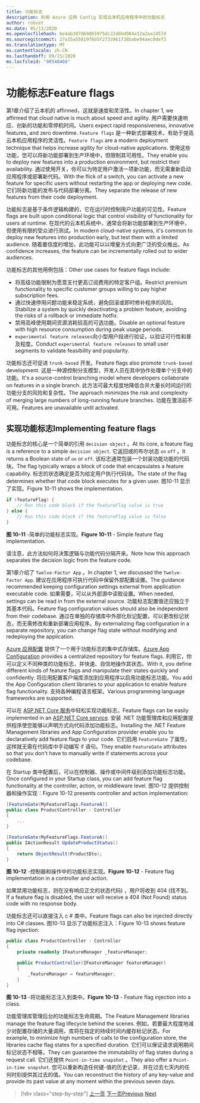 ```yaml
---
title: 功能标志
description: 利用 Azure 应用 Config 实现云本机应用程序中的功能标志
author: robvet
ms.date: 05/13/2020
ms.openlocfilehash: be4ab307069065975dc22d6bd984e12a2ea1457d
ms.sourcegitcommit: 27a15a55019f6b5f2733961738babe94aec0def3
ms.translationtype: MT
ms.contentlocale: zh-CN
ms.lasthandoff: 09/15/2020
ms.locfileid: "90540460"
---
```

# <a name="feature-flags"></a><span data-ttu-id="b8cf6-103">功能标志</span><span class="sxs-lookup"><span data-stu-id="b8cf6-103">Feature flags</span></span>

<span data-ttu-id="b8cf6-104">第1章介绍了云本机的 affirmed，这就是速度和灵活性。</span><span class="sxs-lookup"><span data-stu-id="b8cf6-104">In chapter 1, we affirmed that cloud native is much about speed and agility.</span></span> <span data-ttu-id="b8cf6-105">用户需要快速响应、创新的功能和零停机时间。</span><span class="sxs-lookup"><span data-stu-id="b8cf6-105">Users expect rapid responsiveness, innovative features, and zero downtime.</span></span> <span data-ttu-id="b8cf6-106">`Feature flags` 是一种新式部署技术，有助于提高云本机应用程序的灵活性。</span><span class="sxs-lookup"><span data-stu-id="b8cf6-106">`Feature flags` are a modern deployment technique that helps increase agility for cloud-native applications.</span></span> <span data-ttu-id="b8cf6-107">使用这些功能，您可以将新功能部署到生产环境中，但限制其可用性。</span><span class="sxs-lookup"><span data-stu-id="b8cf6-107">They enable you to deploy new features into a production environment, but restrict their availability.</span></span> <span data-ttu-id="b8cf6-108">通过使用开关，你可以为特定用户激活一项新功能，而无需重新启动应用程序或部署新代码。</span><span class="sxs-lookup"><span data-stu-id="b8cf6-108">With the flick of a switch, you can activate a new feature for specific users without restarting the app or deploying new code.</span></span> <span data-ttu-id="b8cf6-109">它们将新功能的发布与代码部署分离。</span><span class="sxs-lookup"><span data-stu-id="b8cf6-109">They separate the release of new features from their code deployment.</span></span>

<span data-ttu-id="b8cf6-110">功能标志是基于条件逻辑构建的，它在运行时控制用户功能的可见性。</span><span class="sxs-lookup"><span data-stu-id="b8cf6-110">Feature flags are built upon conditional logic that control visibility of functionality for users at runtime.</span></span> <span data-ttu-id="b8cf6-111">在现代的云本机系统中，通常会将新功能部署到生产环境中，但使用有限的受众进行测试。</span><span class="sxs-lookup"><span data-stu-id="b8cf6-111">In modern cloud-native systems, it's common to deploy new features into production early, but test them with a limited audience.</span></span> <span data-ttu-id="b8cf6-112">随着置信度的增加，此功能可以以增量方式向更广泛的受众推出。</span><span class="sxs-lookup"><span data-stu-id="b8cf6-112">As confidence increases, the feature can be incrementally rolled out to wider audiences.</span></span>

<span data-ttu-id="b8cf6-113">功能标志的其他用例包括：</span><span class="sxs-lookup"><span data-stu-id="b8cf6-113">Other use cases for feature flags include:</span></span>

- <span data-ttu-id="b8cf6-114">将高级功能限制为愿意支付更高订阅费用的特定客户组。</span><span class="sxs-lookup"><span data-stu-id="b8cf6-114">Restrict premium functionality to specific customer groups willing to pay higher subscription fees.</span></span>
- <span data-ttu-id="b8cf6-115">通过快速停用问题功能来稳定系统，避免回滚或即时修补程序的风险。</span><span class="sxs-lookup"><span data-stu-id="b8cf6-115">Stabilize a system by quickly deactivating a problem feature, avoiding the risks of a rollback or immediate hotfix.</span></span>
- <span data-ttu-id="b8cf6-116">禁用高峰使用期间资源消耗较高的可选功能。</span><span class="sxs-lookup"><span data-stu-id="b8cf6-116">Disable an optional feature with high resource consumption during peak usage periods.</span></span>
- <span data-ttu-id="b8cf6-117">`experimental feature releases`向小型用户段进行验证，以验证可行性和普及程度。</span><span class="sxs-lookup"><span data-stu-id="b8cf6-117">Conduct `experimental feature releases` to small user segments to validate feasibility and popularity.</span></span>

<span data-ttu-id="b8cf6-118">功能标志还可促进 `trunk-based` 开发。</span><span class="sxs-lookup"><span data-stu-id="b8cf6-118">Feature flags also promote `trunk-based` development.</span></span> <span data-ttu-id="b8cf6-119">这是一种源控制分支模型，开发人员在其中协作处理单个分支中的功能。</span><span class="sxs-lookup"><span data-stu-id="b8cf6-119">It's a source-control branching model where developers collaborate on features in a single branch.</span></span> <span data-ttu-id="b8cf6-120">此方法可最大程度地降低合并大量长时间运行的功能分支的风险和复杂性。</span><span class="sxs-lookup"><span data-stu-id="b8cf6-120">The approach minimizes the risk and complexity of merging large numbers of long-running feature branches.</span></span> <span data-ttu-id="b8cf6-121">功能在激活前不可用。</span><span class="sxs-lookup"><span data-stu-id="b8cf6-121">Features are unavailable until activated.</span></span>

## <a name="implementing-feature-flags"></a><span data-ttu-id="b8cf6-122">实现功能标志</span><span class="sxs-lookup"><span data-stu-id="b8cf6-122">Implementing feature flags</span></span>

<span data-ttu-id="b8cf6-123">功能标志的核心是一个简单的引用 `decision object` 。</span><span class="sxs-lookup"><span data-stu-id="b8cf6-123">At its core, a feature flag is a reference to a simple `decision object`.</span></span> <span data-ttu-id="b8cf6-124">它返回或的布尔状态 `on` `off` 。</span><span class="sxs-lookup"><span data-stu-id="b8cf6-124">It returns a Boolean state of `on` or `off`.</span></span> <span data-ttu-id="b8cf6-125">该标志通常包装一个封装功能功能的代码块。</span><span class="sxs-lookup"><span data-stu-id="b8cf6-125">The flag typically wraps a block of code that encapsulates a feature capability.</span></span> <span data-ttu-id="b8cf6-126">标志的状态确定是否为给定用户执行代码块。</span><span class="sxs-lookup"><span data-stu-id="b8cf6-126">The state of the flag determines whether that code block executes for a given user.</span></span> <span data-ttu-id="b8cf6-127">图10-11 显示了实现。</span><span class="sxs-lookup"><span data-stu-id="b8cf6-127">Figure 10-11 shows the implementation.</span></span>

```csharp
if (featureFlag) {
    // Run this code block if the featureFlag value is true
} else {
    // Run this code block if the featureFlag value is false
}
```

<span data-ttu-id="b8cf6-128">**图 10-11** -简单的功能标志实现。</span><span class="sxs-lookup"><span data-stu-id="b8cf6-128">**Figure 10-11** - Simple feature flag implementation.</span></span>

<span data-ttu-id="b8cf6-129">请注意，此方法如何将决策逻辑与功能代码分隔开来。</span><span class="sxs-lookup"><span data-stu-id="b8cf6-129">Note how this approach separates the decision logic from the feature code.</span></span>

<span data-ttu-id="b8cf6-130">第1章介绍了 `Twelve-Factor App` 。</span><span class="sxs-lookup"><span data-stu-id="b8cf6-130">In chapter 1, we discussed the `Twelve-Factor App`.</span></span> <span data-ttu-id="b8cf6-131">建议在应用程序可执行代码中保留外部配置设置。</span><span class="sxs-lookup"><span data-stu-id="b8cf6-131">The guidance recommended keeping configuration settings external from application executable code.</span></span> <span data-ttu-id="b8cf6-132">如果需要，可以从外部源中读取设置。</span><span class="sxs-lookup"><span data-stu-id="b8cf6-132">When needed, settings can be read in from the external source.</span></span> <span data-ttu-id="b8cf6-133">功能标志配置值还应独立于其基本代码。</span><span class="sxs-lookup"><span data-stu-id="b8cf6-133">Feature flag configuration values should also be independent from their codebase.</span></span> <span data-ttu-id="b8cf6-134">通过在单独的存储库中外部化标记配置，可以更改标记状态，而无需修改和重新部署应用程序。</span><span class="sxs-lookup"><span data-stu-id="b8cf6-134">By externalizing flag configuration in a separate repository, you can change flag state without modifying and redeploying the application.</span></span>

<span data-ttu-id="b8cf6-135">[Azure 应用配置](https://docs.microsoft.com/azure/azure-app-configuration/overview) 提供了一个用于功能标志的集中式存储库。</span><span class="sxs-lookup"><span data-stu-id="b8cf6-135">[Azure App Configuration](https://docs.microsoft.com/azure/azure-app-configuration/overview) provides a centralized repository for feature flags.</span></span> <span data-ttu-id="b8cf6-136">利用它，你可以定义不同种类的功能标志，并快速、自信地操作其状态。</span><span class="sxs-lookup"><span data-stu-id="b8cf6-136">With it, you define different kinds of feature flags and manipulate their states quickly and confidently.</span></span> <span data-ttu-id="b8cf6-137">将应用配置客户端库添加到应用程序以启用功能标志功能。</span><span class="sxs-lookup"><span data-stu-id="b8cf6-137">You add the App Configuration client libraries to your application to enable feature flag functionality.</span></span> <span data-ttu-id="b8cf6-138">支持各种编程语言框架。</span><span class="sxs-lookup"><span data-stu-id="b8cf6-138">Various programming language frameworks are supported.</span></span>

<span data-ttu-id="b8cf6-139">可以在 [ASP.NET Core 服务](https://docs.microsoft.com/azure/azure-app-configuration/use-feature-flags-dotnet-core)中轻松实现功能标志。</span><span class="sxs-lookup"><span data-stu-id="b8cf6-139">Feature flags can be easily implemented in an [ASP.NET Core service](https://docs.microsoft.com/azure/azure-app-configuration/use-feature-flags-dotnet-core).</span></span> <span data-ttu-id="b8cf6-140">安装 .NET 功能管理库和应用配置提供程序使您能够以声明方式向代码添加功能标志。</span><span class="sxs-lookup"><span data-stu-id="b8cf6-140">Installing the .NET Feature Management libraries and App Configuration provider enable you to declaratively add feature flags to your code.</span></span> <span data-ttu-id="b8cf6-141">它们启用 `FeatureGate` 了属性，这样就无需在代码库中手动编写 if 语句。</span><span class="sxs-lookup"><span data-stu-id="b8cf6-141">They enable `FeatureGate` attributes so that you don't have to manually write if statements across your codebase.</span></span>

<span data-ttu-id="b8cf6-142">在 Startup 类中配置后，可以在控制器、操作或中间件级别添加功能标志功能。</span><span class="sxs-lookup"><span data-stu-id="b8cf6-142">Once configured in your Startup class, you can add feature flag functionality at the controller, action, or middleware level.</span></span> <span data-ttu-id="b8cf6-143">图10-12 提供控制器和操作实现：</span><span class="sxs-lookup"><span data-stu-id="b8cf6-143">Figure 10-12 presents controller and action implementation:</span></span>

```csharp
[FeatureGate(MyFeatureFlags.FeatureA)]
public class ProductController : Controller
{
    ...
}
```

```csharp
[FeatureGate(MyFeatureFlags.FeatureA)]
public IActionResult UpdateProductStatus()
{
    return ObjectResult(ProductDto);
}
```

<span data-ttu-id="b8cf6-144">**图 10-12** -控制器和操作中的功能标志实现。</span><span class="sxs-lookup"><span data-stu-id="b8cf6-144">**Figure 10-12** - Feature flag implementation in a controller and action.</span></span>

<span data-ttu-id="b8cf6-145">如果禁用功能标志，则在没有响应正文的状态代码) ，用户将收到 404 (找不到。</span><span class="sxs-lookup"><span data-stu-id="b8cf6-145">If a feature flag is disabled, the user will receive a 404 (Not Found) status code with no response body.</span></span>

<span data-ttu-id="b8cf6-146">功能标志还可以直接注入 c # 类中。</span><span class="sxs-lookup"><span data-stu-id="b8cf6-146">Feature flags can also be injected directly into C# classes.</span></span> <span data-ttu-id="b8cf6-147">图10-13 显示了功能标志注入：</span><span class="sxs-lookup"><span data-stu-id="b8cf6-147">Figure 10-13 shows feature flag injection:</span></span>

```csharp
public class ProductController : Controller
{
    private readonly IFeatureManager _featureManager;

    public ProductController(IFeatureManager featureManager)
    {
        _featureManager = featureManager;
    }
}
```

<span data-ttu-id="b8cf6-148">**图 10-13** -将功能标志注入到类中。</span><span class="sxs-lookup"><span data-stu-id="b8cf6-148">**Figure 10-13** - Feature flag injection into a class.</span></span>

<span data-ttu-id="b8cf6-149">功能管理库管理后台的功能标志生命周期。</span><span class="sxs-lookup"><span data-stu-id="b8cf6-149">The Feature Management libraries manage the feature flag lifecycle behind the scenes.</span></span> <span data-ttu-id="b8cf6-150">例如，若要最大程度地减少对配置存储的大量调用，库将在指定的持续时间内缓存标记状态。</span><span class="sxs-lookup"><span data-stu-id="b8cf6-150">For example, to minimize high numbers of calls to the configuration store, the libraries cache flag states for a specified duration.</span></span> <span data-ttu-id="b8cf6-151">它们可以保证请求调用期间标记状态不相等。</span><span class="sxs-lookup"><span data-stu-id="b8cf6-151">They can guarantee the immutability of flag states during a request call.</span></span> <span data-ttu-id="b8cf6-152">它们还提供 `Point-in-time snapshot` 。</span><span class="sxs-lookup"><span data-stu-id="b8cf6-152">They also offer a `Point-in-time snapshot`.</span></span> <span data-ttu-id="b8cf6-153">您可以重新构造任何键-值的历史记录，并在过去七天内的任何时刻提供其过去的值。</span><span class="sxs-lookup"><span data-stu-id="b8cf6-153">You can reconstruct the history of any key-value and provide its past value at any moment within the previous seven days.</span></span>

>[!div class="step-by-step"]
><span data-ttu-id="b8cf6-154">[上一页](devops.md)
>[下一页](infrastructure-as-code.md)</span><span class="sxs-lookup"><span data-stu-id="b8cf6-154">[Previous](devops.md)
[Next](infrastructure-as-code.md)</span></span>
